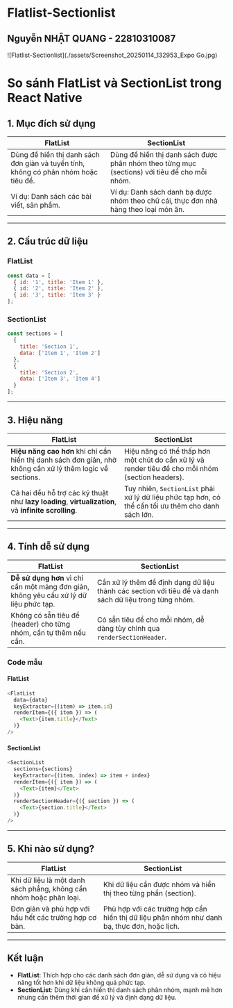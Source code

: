 # Flatlist-Sectionlist
## Nguyễn NHẬT QUANG - 22810310087
![Flatlist-Sectionlist](./assets/Screenshot_20250114_132953_Expo Go.jpg)

# So sánh FlatList và SectionList trong React Native

## 1. Mục đích sử dụng

| **FlatList**                         | **SectionList**                        |
|--------------------------------------|----------------------------------------|
| Dùng để hiển thị danh sách đơn giản và tuyến tính, không có phân nhóm hoặc tiêu đề. | Dùng để hiển thị danh sách được phân nhóm theo từng mục (sections) với tiêu đề cho mỗi nhóm. |
| Ví dụ: Danh sách các bài viết, sản phẩm. | Ví dụ: Danh sách danh bạ được nhóm theo chữ cái, thực đơn nhà hàng theo loại món ăn. |

---

## 2. Cấu trúc dữ liệu

### FlatList
```javascript
const data = [
  { id: '1', title: 'Item 1' },
  { id: '2', title: 'Item 2' },
  { id: '3', title: 'Item 3' }
];
```

### SectionList
```javascript
const sections = [
  {
    title: 'Section 1',
    data: ['Item 1', 'Item 2']
  },
  {
    title: 'Section 2',
    data: ['Item 3', 'Item 4']
  }
];
```

---

## 3. Hiệu năng

| **FlatList**                         | **SectionList**                        |
|--------------------------------------|----------------------------------------|
| **Hiệu năng cao hơn** khi chỉ cần hiển thị danh sách đơn giản, nhờ không cần xử lý thêm logic về sections. | Hiệu năng có thể thấp hơn một chút do cần xử lý và render tiêu đề cho mỗi nhóm (section headers). |
| Cả hai đều hỗ trợ các kỹ thuật như **lazy loading**, **virtualization**, và **infinite scrolling**. | Tuy nhiên, `SectionList` phải xử lý dữ liệu phức tạp hơn, có thể cần tối ưu thêm cho danh sách lớn. |

---

## 4. Tính dễ sử dụng

| **FlatList**                         | **SectionList**                        |
|--------------------------------------|----------------------------------------|
| **Dễ sử dụng hơn** vì chỉ cần một mảng đơn giản, không yêu cầu xử lý dữ liệu phức tạp. | Cần xử lý thêm để định dạng dữ liệu thành các section với tiêu đề và danh sách dữ liệu trong từng nhóm. |
| Không có sẵn tiêu đề (header) cho từng nhóm, cần tự thêm nếu cần. | Có sẵn tiêu đề cho mỗi nhóm, dễ dàng tùy chỉnh qua `renderSectionHeader`. |

### Code mẫu

#### FlatList
```javascript
<FlatList
  data={data}
  keyExtractor={(item) => item.id}
  renderItem={({ item }) => (
    <Text>{item.title}</Text>
  )}
/>
```

#### SectionList
```javascript
<SectionList
  sections={sections}
  keyExtractor={(item, index) => item + index}
  renderItem={({ item }) => (
    <Text>{item}</Text>
  )}
  renderSectionHeader={({ section }) => (
    <Text>{section.title}</Text>
  )}
/>
```

---

## 5. Khi nào sử dụng?

| **FlatList**                         | **SectionList**                        |
|--------------------------------------|----------------------------------------|
| Khi dữ liệu là một danh sách phẳng, không cần nhóm hoặc phân loại. | Khi dữ liệu cần được nhóm và hiển thị theo từng phần (section). |
| Đơn giản và phù hợp với hầu hết các trường hợp cơ bản. | Phù hợp với các trường hợp cần hiển thị dữ liệu phân nhóm như danh bạ, thực đơn, hoặc lịch. |

---

## Kết luận

- **FlatList**: Thích hợp cho các danh sách đơn giản, dễ sử dụng và có hiệu năng tốt hơn khi dữ liệu không quá phức tạp.
- **SectionList**: Dùng khi cần hiển thị danh sách phân nhóm, mạnh mẽ hơn nhưng cần thêm thời gian để xử lý và định dạng dữ liệu.
